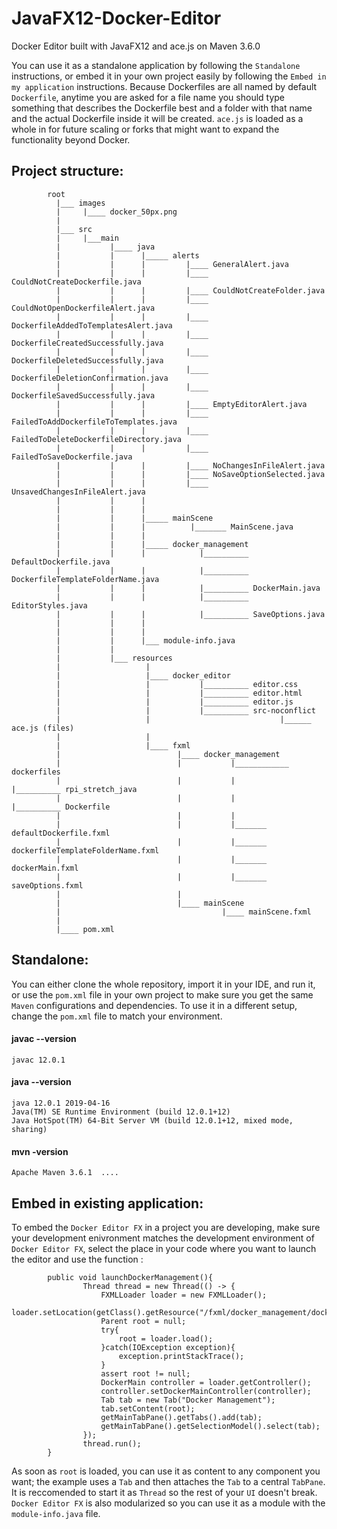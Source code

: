 # JavaFX12-Docker-Editor
Docker Editor built with JavaFX12 and ace.js on Maven 3.6.0  

You can use it as a standalone application by following the ```Standalone``` instructions, or embed it in your own project easily by following the ```Embed in my application``` instructions. Because Dockerfiles are all named by default ```Dockerfile```, anytime you are asked for a file name you should type something that describes the Dockerfile best and a folder with that name and the actual Dockerfile inside it will be created. ```ace.js``` is loaded as a whole in for future scaling or forks that might want to expand the functionality beyond Docker. 

## Project structure:
            
            root
              |___ images
              |     |____ docker_50px.png
              |
              |___ src
              |     |___main
              |           |____ java
              |           |      |_____ alerts
              |           |      |         |____ GeneralAlert.java
              |           |      |         |____ CouldNotCreateDockerfile.java
              |           |      |         |____ CouldNotCreateFolder.java
              |           |      |         |____ CouldNotOpenDockerfileAlert.java
              |           |      |         |____ DockerfileAddedToTemplatesAlert.java
              |           |      |         |____ DockerfileCreatedSuccessfully.java
              |           |      |         |____ DockerfileDeletedSuccessfully.java
              |           |      |         |____ DockerfileDeletionConfirmation.java
              |           |      |         |____ DockerfileSavedSuccessfully.java
              |           |      |         |____ EmptyEditorAlert.java
              |           |      |         |____ FailedToAddDockerfileToTemplates.java
              |           |      |         |____ FailedToDeleteDockerfileDirectory.java
              |           |      |         |____ FailedToSaveDockerfile.java
              |           |      |         |____ NoChangesInFileAlert.java
              |           |      |         |____ NoSaveOptionSelected.java
              |           |      |         |____ UnsavedChangesInFileAlert.java
              |           |      |
              |           |      |
              |           |      |_____ mainScene
              |           |      |          |_______ MainScene.java
              |           |      |
              |           |      |_____ docker_management
              |           |      |            |__________ DefaultDockerfile.java
              |           |      |            |__________ DockerfileTemplateFolderName.java
              |           |      |            |__________ DockerMain.java
              |           |      |            |__________ EditorStyles.java
              |           |      |            |__________ SaveOptions.java
              |           |      |
              |           |      |
              |           |      |___ module-info.java
              |           |
              |           |___ resources
              |                   |
              |                   |____ docker_editor
              |                   |           |__________ editor.css
              |                   |           |__________ editor.html
              |                   |           |__________ editor.js
              |                   |           |__________ src-noconflict
              |                   |                             |______ ace.js (files)
              |                   |
              |                   |____ fxml
              |                          |____ docker_management
              |                          |           |____________ dockerfiles
              |                          |           |                 |__________ rpi_stretch_java
              |                          |           |                                     |__________ Dockerfile
              |                          |           |
              |                          |           |_______ defaultDockerfile.fxml
              |                          |           |_______ dockerfileTemplateFolderName.fxml
              |                          |           |_______ dockerMain.fxml
              |                          |           |_______ saveOptions.fxml
              |                          |
              |                          |____ mainScene
              |                                    |____ mainScene.fxml
              |                   
              |____ pom.xml




## Standalone:

You can either clone the whole repository, import it in your IDE, and run it, or use the ```pom.xml``` file in your own project to make sure you get the same ```Maven``` configurations and dependencies. To use it in a different setup, change the ```pom.xml``` file to match your environment.

#### javac --version
```javac 12.0.1```

#### java --version
```
java 12.0.1 2019-04-16
Java(TM) SE Runtime Environment (build 12.0.1+12)
Java HotSpot(TM) 64-Bit Server VM (build 12.0.1+12, mixed mode, sharing)
```

#### mvn -version
```Apache Maven 3.6.1  ....```
          
## Embed in existing application:

To embed the ```Docker Editor FX``` in a project you are developing, make sure your development enivronment matches the development environment of ```Docker Editor FX```, select the place in your code where you want to launch the editor and use the function :

            public void launchDockerManagement(){
                    Thread thread = new Thread(() -> {
                        FXMLLoader loader = new FXMLLoader();
                        loader.setLocation(getClass().getResource("/fxml/docker_management/dockerMain.fxml"));
                        Parent root = null;
                        try{
                            root = loader.load();
                        }catch(IOException exception){
                            exception.printStackTrace();
                        }
                        assert root != null;
                        DockerMain controller = loader.getController();
                        controller.setDockerMainController(controller);
                        Tab tab = new Tab("Docker Management");
                        tab.setContent(root);
                        getMainTabPane().getTabs().add(tab);
                        getMainTabPane().getSelectionModel().select(tab);
                    });
                    thread.run();
            }

As soon as ```root``` is loaded, you can use  it as content to any component you want; the example uses a ```Tab``` and then attaches the ```Tab``` to a central ```TabPane```. It is reccomended to start it as ```Thread``` so the rest of your ```UI``` doesn't break. ```Docker Editor FX``` is also modularized so you can use it as a module with the ```module-info.java``` file.
